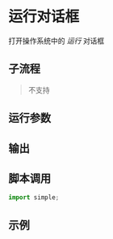 # 运行对话框 
打开操作系统中的 *运行* 对话框

## 子流程
> 不支持


## 运行参数




## 输出

    


## 脚本调用

```python
import simple;

```

## 示例